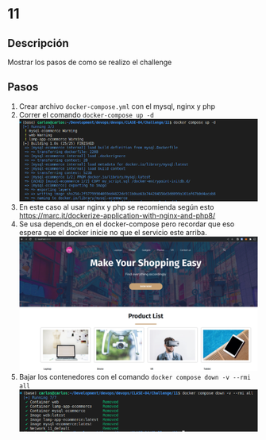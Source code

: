 # 11

## Descripción

Mostrar los pasos de como se realizo el challenge

## Pasos

1. Crear archivo `docker-compose.yml` con el mysql, nginx y php
2. Correr el comando `docker-compose up -d`
![docker-compose-up](images/docker-compose-up.png)
3. En este caso al usar nginx y php se recomienda según esto https://marc.it/dockerize-application-with-nginx-and-php8/
4. Se usa depends_on en el docker-compose pero recordar que eso espera que el docker inicie no que el servicio este arriba.
![website-up](images/website-up.png)
5. Bajar los contenedores con el comando `docker compose down -v --rmi all`
![](images/docker-compose-down.png)

